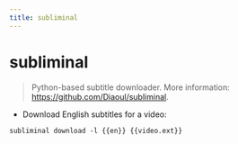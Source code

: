 ```yaml
---
title: subliminal
---
```

# subliminal

> Python-based subtitle downloader.
> More information: <https://github.com/Diaoul/subliminal>.

- Download English subtitles for a video:

`subliminal download -l {{en}} {{video.ext}}`
